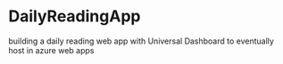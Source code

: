 # DailyReadingApp
building a daily reading web app with Universal Dashboard to eventually host in azure web apps
